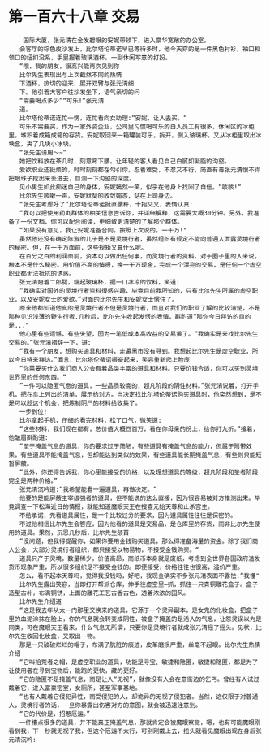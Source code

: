 # 第一百六十八章 交易
        国际大厦，张元清在金发碧眼的安妮带领下，进入豪华宽敞的办公室。
       会客厅的棕色皮沙发上，比尔塔伦蒂诺早已等待多时，他今天穿的是一件黑色衬衫，袖口和领口的纽扣没系，手里握着玻璃酒杯。一副休闲写意的打扮。
       “哦，我的朋友，很高兴能再次见到你
       比尔先生表现出与上次截然不同的热情
       下酒杯，热切的迎来，展开双臂与张元清细
       下。他引着大客户往沙发坐下，语气亲切的问
       “需要喝点多少”“可乐!”张元清
       道。
       比尔塔伦蒂诺连忙一愣，连忙看向女助理:“安妮，让人去买。“
       可乐不需要买，作为一家外资企业，公司里习惯喝可乐的白人员工有很多，休闲区的冰柜里，堆积着成箱成箱的存货。安妮取回来一箱罐装可乐，拆开，倒入玻璃杯，又从冰柜里取出冰块盒，夹了几块小冰块。
       “张先生请用～~”
       她把饮料放在茶几时，刻意弯下腰，让年轻的客人看见自己白腻如凝脂的沟壑。
       爱欲职业还挺烦的，时时刻刻都在勾引你，忍着难受，不忍又不行，简直有毒张元清恨不得把眼珠子挖出来丢进去，目测一下沟壑的深度。
       见小男生如此痴迷自己的身体，安妮嫣然一笑，似乎在他身上找回了自信。“咳咳!“
       比尔先生咳嗽一声，安妮默契的收敛媚态，站在上司身边。
       “张先生考虑好了”比尔塔伦蒂诺挺直腰杆，十指交叉，表情认真:
       “我可以把使用药丸群体的相关信息告诉你，并详细解释，这需要大概30分钟。另外，我准备了一份文档，你可以配合阅读，更细致更清楚的了解那个群体。
       “如果没有意见，我让安妮准备合同，按照上次说的，一干万!"
       虽然他还没有确定陈淑的儿子是不是灵境行者，虽然组织有规定不能向普通人泄露灵境行者的秘密。但，在一千万面前，这些规矩又算什么呢。
       在百分之百的利润面前，资本可以做出任何事，而灵境行者的资料，对于圈子里的人来说，根本不是什么秘密。用价值不高的情报，换一干万现金，完成一个漂亮的交易，是任何一个虚空职业都无法抵抗的诱惑。
       张元清翘着二郎腿，端起玻璃杯，据一口冰凉的饮料，笑道∶
       “我确实对国外的灵境行者资料很感兴趣，毕竟目前我所知的，只有比尔先生所属的虚空职业，以及安妮女士的爱欲。”对面的比尔先生和安妮女士愣住了。
       原来他都知道他真的是灵境行者不但是灵境行者，而且对我们的职业了解的比较清楚，不是那种见识浅薄的野生行者.几秒后，比尔先生收起发愣的表情，斟酌道“那你今日拜访的目的是..."
       他心里有些遗憾，有些失望，因为一笔低成本高收益的交易黄了。“我确实是来找比尔先生交易的。”张元清措辞一下，道:
       “我有一个朋友，想购买道具和材料，走遍黑市没有寻到。我想起比尔先生是虚空职业，所以今日特来拜访。”闻言，比尔塔伦蒂诺振奋起来，笑容重新爬上脸庞
       “你需要买什么我们商人公会有着品类丰富的道具和材料。只要价钱合适，你可以买到灵境世界里的任何东西。“
       ”一件可以隐匿气息的道具，一些品质较高的，超凡阶段的阴性材料。”张元清说着，打开手机，把在车上列出的清单，展示给对方。当决定找比尔塔伦蒂诺购买道具时，他突然想到，是不是可以趁这个机会，把炼制阴尸的材料给收集了。
       一步到位!
       比尔拿起手机，仔细的看完材料，松了口气，微笑道:
       “这些材料，我们现在都有，总价值大概四百万，看在你母亲的份上，给你打九折。”接着，他皱眉斟酌道:
       “至于掩盖气息的道具，你的要求过于简陋，有些道具有掩盖气息的能力，但属于附带效果，有些道具不能掩盖气息，但却能达到类似的效果，有些道具能长期掩盖气息，有些则只能短暂屏蔽。
       “此外，你还得告诉我，你心里能接受的价格，以及理想道具的等级，超凡阶段和圣者阶段完全是两种价格。”
       张元清沉吟道:“我希望能看一遍道具，再做决定。“
       他要的是能屏蔽主宰级强者的道具，但不能说的这么直接，因为很容易被对方推测出来。毕竟调查一下松海近日的情报，就能知道魔眼天王在搜查元始天尊和止杀宫主。
       不给承诺，先看道具属性，是一个比较过分的要求，因为道具属性往往是保密的。
       不过他相信比尔先生会答应，因为他看的道具是交易品，是仓库里的存货，而非比尔先生使用的道具。果然，沉思几秒后，比尔先生颔首
       “没问题，但我得提醒你，如果你要用金钱购买道具，那么得准备海量的资金。除了我们商人公会，大部分灵境行者组织，都只接受以物易物，不接受金钱购买。“
       道具只产于灵境，数量稀少，价值高昂，而纸币本身就是废纸，考虑到全世界各国政府滥发货币现象严重，所以很多组织是不接受金钱的。即便接受，价格往往也很高，溢价严重。
       怎么，看不起本天尊吗，觉得我没钱吗，好吧，我现金确实不多张元清表面不露怯:“我懂"
       比尔先生露出笑容，当即打开帮派仓库，伸手往虚空里―抓，抓住一只青铜雕花盒子。盒子造型古朴，布满铜锈，上面的雕花工艺古香古色，透着浓浓的国风。
       比尔先生介绍道
       “这是我去年从太一门那里交换来的道具，它源于一个灵异副本，是女鬼的化妆盒，把盒子里的血泥涂抹在脸上，你的气息就会转变成阴性，被盒子掩盖的是活人的气息，让怨灵误以为是同类，可在魔眼天王看来，什么气息无所谓，只要你是灵境行者就成张元清摇了摇头。见状，比尔先生收回化妆盒，又取出一物。
       那是一只破破烂烂的帽子，布满了肮脏的痕迹，皮革磨损严重，丝毫不起眼。比尔先生热情介绍
       “它叫拾荒者之帽，是虚空职业的道具，功能是寻宝、敏捷和隐匿，敏捷和隐匿，都是为了让使用者在寻到宝物后，能跑的更快，藏的更好。
       “它的隐匿不是掩盖气息，而是让人“无视”，就像没有人会在意街边的乞丐。曾经有人试过戴着它，进入富豪密室，女厕所，甚至军事基地。
       “也有人戴着它侵犯异性，而受侵犯的人，却诡异的无视了侵犯者。当然，这仅限于对普通人，灵境行者的话，一旦你暴露出伤害对方的意图，就会被迅速注意到。
       “它的代价是，招惹厄运。”
       一件槽点很多的道具，并不能真正掩盖气息，那就肯定会被魔眼察觉，嗯，也有可能魔眼刚看到我，下一秒就无视了我，但这个厄运不太行，可别刚戴上去，扭头就看见魔眼出现在身后张元清沉吟: